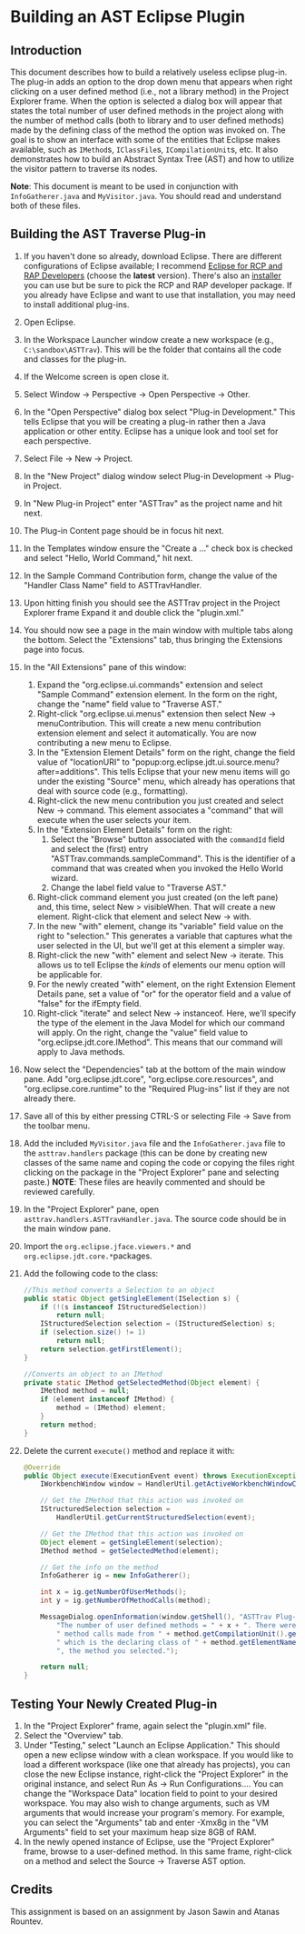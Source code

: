 # Building an AST Eclipse Plugin

## Introduction

This document describes how to build a relatively useless eclipse plug-in. The plug-in adds an option to the drop down menu that appears when right clicking on a user defined method (i.e., not a library method) in the Project Explorer frame. When the option is selected a dialog box will appear that states the total number of user defined methods in the project along with the number of method calls (both to library and to user defined methods) made by the defining class of the method the option was invoked on. The goal is to show an interface with some of the entities that Eclipse makes available, such as `IMethod`s, `IClassFile`s, `ICompilationUnit`s, etc. It also demonstrates how to build an Abstract Syntax Tree (AST) and how to utilize the visitor pattern to traverse its nodes.

**Note**: This document is meant to be used in conjunction with `InfoGatherer.java` and `MyVisitor.java`. You should read and understand both of these files.

## Building the AST Traverse Plug-in

1. If you haven't done so already, download Eclipse. There are different configurations of Eclipse available; I recommend [Eclipse for RCP and RAP Developers][eclipse] (choose the **latest** version). There's also an [installer][installer] you can use but be sure to pick the RCP and RAP developer package. If you already have Eclipse and want to use that installation, you may need to install additional plug-ins.
1. Open Eclipse.
1. In the Workspace Launcher window create a new workspace (e.g., `C:\sandbox\ASTTrav`). This will be the folder that contains all the code and classes for the plug-in.
1. If the Welcome screen is open close it.
1. Select Window -> Perspective -> Open Perspective -> Other.
1. In the "Open Perspective" dialog box select "Plug-in Development." This tells Eclipse that you will be creating a plug-in rather then a Java application or other entity. Eclipse has a unique look and tool set for each perspective.
1. Select File -> New -> Project.
1. In the "New Project" dialog window select Plug-in Development -> Plug-in Project.
1. In "New Plug-in Project" enter "ASTTrav" as the project name and hit next.
1. The Plug-in Content page should be in focus hit next.
1. In the Templates window ensure the "Create a ..." check box is checked and select "Hello, World Command," hit next.
1. In the Sample Command Contribution form, change the value of the "Handler Class Name" field to ASTTravHandler.
1. Upon hitting finish you should see the ASTTrav project in the Project Explorer frame Expand it and double click the "plugin.xml."
1. You should now see a page in the main window with multiple tabs along the bottom. Select the "Extensions" tab, thus bringing the Extensions page into focus.
1. In the "All Extensions" pane of this window:
    1. Expand the "org.eclipse.ui.commands" extension and select "Sample Command" extension element. In the form on the right, change the "name" field value to "Traverse AST." 
    1. Right-click "org.eclipse.ui.menus" extension then select New -> menuContribution. This will create a new menu contribution extension element and select it automatically. You are now contributing a new menu to Eclipse.
    1. In the "Extension Element Details" form on the right, change the field value of "locationURI" to "popup:org.eclipse.jdt.ui.source.menu?after=additions". This tells Eclipse that your new menu items will go under the existing "Source" menu, which already has operations that deal with source code (e.g., formatting). 
    1. Right-click the new menu contribution you just created and select New -> command. This element associates a "command" that will execute when the user selects your item.
    1. In the "Extension Element Details" form on the right: 
        1. Select the "Browse" button associated with the `commandId` field and select the (first) entry "ASTTrav.commands.sampleCommand". This is the identifier of a command that was created when you invoked the Hello World wizard.
        1. Change the label field value to "Traverse AST."
    1. Right-click command element you just created (on the left pane) and, this time, select New > visibleWhen. That will create a new element. Right-click that element and select New -> with.
    1. In the new "with" element, change its "variable" field value on the right to "selection." This generates a variable that captures what the user selected in the UI, but we'll get at this element a simpler way.
    1. Right-click the new "with" element and select New -> iterate. This allows us to tell Eclipse the *kinds* of elements our menu option will be applicable for.
    1. For the newly created "with" element, on the right Extension Element Details pane, set a value of "or" for the operator field and a value of "false" for the ifEmpty field.
    1. Right-click "iterate" and select New -> instanceof. Here, we'll specify the type of the element in the Java Model for which our command will apply. On the right, change the "value" field value to "org.eclipse.jdt.core.IMethod". This means that our command will apply to Java methods. 
1. Now select the "Dependencies" tab at the bottom of the main window pane. Add "org.eclipse.jdt.core", "org.eclipse.core.resources", and "org.eclipse.core.runtime" to the "Required Plug-ins" list if they are not already there.
1. Save all of this by either pressing CTRL-S or selecting File -> Save from the toolbar menu.
1. Add the included `MyVisitor.java` file and the `InfoGatherer.java` file to the `asttrav.handlers` package (this can be done by creating new classes of the same name and coping the code or copying the files right clicking on the package in the "Project Explorer" pane and selecting paste.) **NOTE**: These files are heavily commented and should be reviewed carefully.
1. In the "Project Explorer" pane, open `asttrav.handlers.ASTTravHandler.java`. The source code should be in the main window pane.
1. Import the `org.eclipse.jface.viewers.*` and `org.eclipse.jdt.core.*`packages.
1. Add the following code to the class:
    ```java
    //This method converts a Selection to an object
    public static Object getSingleElement(ISelection s) {
        if (!(s instanceof IStructuredSelection))
            return null;
        IStructuredSelection selection = (IStructuredSelection) s;
        if (selection.size() != 1)
            return null;
        return selection.getFirstElement();
    }

    //Converts an object to an IMethod
    private static IMethod getSelectedMethod(Object element) {
        IMethod method = null;
        if (element instanceof IMethod) {
            method = (IMethod) element;
        }
        return method;
    }
    ```

1. Delete the current `execute()` method and replace it with:
    ```java
    @Override
    public Object execute(ExecutionEvent event) throws ExecutionException {
        IWorkbenchWindow window = HandlerUtil.getActiveWorkbenchWindowChecked(event);

        // Get the IMethod that this action was invoked on
        IStructuredSelection selection =
            HandlerUtil.getCurrentStructuredSelection(event);

        // Get the IMethod that this action was invoked on
        Object element = getSingleElement(selection);
        IMethod method = getSelectedMethod(element);

        // Get the info on the method
        InfoGatherer ig = new InfoGatherer();

        int x = ig.getNumberOfUserMethods();
        int y = ig.getNumberOfMethodCalls(method);

        MessageDialog.openInformation(window.getShell(), "ASTTrav Plug-in",
            "The number of user defined methods = " + x + ". There were " + y +
            " method calls made from " + method.getCompilationUnit().getElementName() +
            " which is the declaring class of " + method.getElementName() +
            ", the method you selected.");

        return null;
    }
    ```

## Testing Your Newly Created Plug-in

1. In the "Project Explorer" frame, again select the "plugin.xml" file.
1. Select the "Overview" tab.
1. Under "Testing," select "Launch an Eclipse Application." This should open a new eclipse window with a clean workspace. If you would like to load a different workspace (like one that already has projects), you can close the new Eclipse instance, right-click the "Project Explorer" in the original instance, and select Run As -> Run Configurations.... You can change the "Workspace Data" location field to point to your desired workspace. You may also wish to change arguments, such as VM arguments that would increase your program's memory. For example, you can select the "Arguments" tab and enter -Xmx8g in the "VM Arguments" field to set your maximum heap size 8GB of RAM.
1. In the newly opened instance of Eclipse, use the "Project Explorer" frame, browse to a user-defined method. In this same frame, right-click on a method and select the Source -> Traverse AST option.

## Credits

This assignment is based on an assignment by Jason Sawin and Atanas Rountev.

[eclipse]: https://www.eclipse.org/downloads/packages/release/2022-09/r/eclipse-ide-rcp-and-rap-developers
[installer]: https://www.eclipse.org/downloads/
